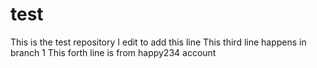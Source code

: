 # test
This is the test repository
I edit to add this line
This third line happens in branch 1
This forth line is from happy234 account
